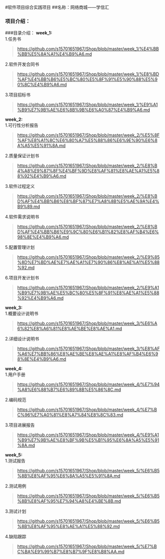 #软件项目综合实践项目
##名称：网络商城——学信汇
### 项目介绍：

###目录介绍：
**week_1:**  
1.任务书
>https://github.com/s15701651967/Shop/blob/master/week_1/%E4%BB%BB%E5%8A%A1%E4%B9%A6.md
>
2.软件开发合同书
>https://github.com/s15701651967/Shop/blob/master/week_1/%E8%BD%AF%E4%BB%B6%E5%BC%80%E5%8F%91%E5%90%88%E5%90%8C%E4%B9%A6.md
>
3.项目招标书
>https://github.com/s15701651967/Shop/blob/master/week_1/%E9%A1%B9%E7%9B%AE%E6%8B%9B%E6%A0%87%E4%B9%A6.md
>

**week_2:**  
1.可行性分析报告
>https://github.com/s15701651967/Shop/blob/master/week_2/%E5%8F%AF%E8%A1%8C%E6%80%A7%E5%88%86%E6%9E%90%E6%8A%A5%E5%91%8A.md
>
2.质量保证计划书
>https://github.com/s15701651967/Shop/blob/master/week_2/%E8%B4%A8%E9%87%8F%E4%BF%9D%E8%AF%81%E8%AE%A1%E5%88%92%E4%B9%A6.md
>
3.软件过程定义
>https://github.com/s15701651967/Shop/blob/master/week_2/%E8%BD%AF%E4%BB%B6%E8%BF%87%E7%A8%8B%E5%AE%9A%E4%B9%89.md
>
4.软件需求说明书
>https://github.com/s15701651967/Shop/blob/master/week_2/%E8%BD%AF%E4%BB%B6%E9%9C%80%E6%B1%82%E8%AF%B4%E6%98%8E%E4%B9%A6.md
>
5.配置管理计划
>https://github.com/s15701651967/Shop/blob/master/week_2/%E9%85%8D%E7%BD%AE%E7%AE%A1%E7%90%86%E8%AE%A1%E5%88%92.md
>
6.项目开发计划书
>https://github.com/s15701651967/Shop/blob/master/week_2/%E9%A1%B9%E7%9B%AE%E5%BC%80%E5%8F%91%E8%AE%A1%E5%88%92%E4%B9%A6.md
>

**week_3:**    
1.概要设计说明书
>https://github.com/s15701651967/Shop/blob/master/week_3/%E6%A6%82%E8%A6%81%E8%AE%BE%E8%AE%A1.md
>
2.详细设计说明书
>https://github.com/s15701651967/Shop/blob/master/week_3/%E8%AF%A6%E7%BB%86%E8%AE%BE%E8%AE%A1%E8%AF%B4%E6%98%8E%E4%B9%A6.md
>

**week_4:**    
1.用户手册
>https://github.com/s15701651967/Shop/blob/master/week_4/%E7%94%A8%E6%88%B7%E6%89%8B%E5%86%8C.md
>
2.编码规范
>https://github.com/s15701651967/Shop/blob/master/week_4/%E7%BC%96%E7%A0%81%E8%A7%84%E8%8C%83.md
>
3.项目进展报告
>https://github.com/s15701651967/Shop/blob/master/week_4/%E9%A1%B9%E7%9B%AE%E8%BF%9B%E5%B1%95%E6%8A%A5%E5%91%8A.md
>

**week_5:**     
1.测试报告
>https://github.com/s15701651967/Shop/blob/master/week_5/%E6%B5%8B%E8%AF%95%E6%8A%A5%E5%91%8A.md
>
2.测试用例
>https://github.com/s15701651967/Shop/blob/master/week_5/%E6%B5%8B%E8%AF%95%E7%94%A8%E4%BE%8B.md
>
3.测试计划
>https://github.com/s15701651967/Shop/blob/master/week_5/%E6%B5%8B%E8%AF%95%E8%AE%A1%E5%88%92.md
>
4.缺陷跟踪
>https://github.com/s15701651967/Shop/blob/master/week_5/%E7%BC%BA%E9%99%B7%E8%B7%9F%E8%B8%AA.md
>